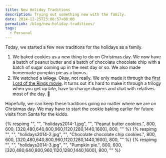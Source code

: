 ```yaml
---
title: New Holiday Traditions
description: Trying out something new with the family.
date: 2014-12-25T23:06:57+00:00
permalink: /blog/new-holiday-traditions/
tags:
  - Personal
---
```


Today, we started a few new traditions for the holidays as a family.

  1. We baked cookies as a new thing to do on Christmas day. We now have a batch of peanut butter and a batch of chocolate chocolate chip with a batch of sugar coming up in the next day or so. We also made homemade pumpkin pie as a bonus.
  2. We watched a <del>trilogy</del>. Okay, not really. We only made it through the [first Lord of the Rings movie](http://en.wikipedia.org/wiki/The_Lord_of_the_Rings:_The_Fellowship_of_the_Ring). It turns out it's hard to make it through a trilogy when you get up late, have to change diapers and chat with relatives most of the day. 🙂

Hopefully, we can keep these traditions going no matter where we are on Christmas day. We may have to start the cookie baking earlier for future visits from Santa for the kiddo.

<div class="reel">
  {% respimg "", "", "holidays2014-1.jpg", "", "Peanut butter cookies.", 800, 600, [320,480,640,800,960,1120,1280,1440,1600], 800, "" %}
  {% respimg "", "", "holidays2014-2.jpg", "", "Chocolate chocolate chip cookies.", 800, 600, [320,480,640,800,960,1120,1280,1440,1600], 800, "" %}
  {% respimg "", "", "holidays2014-3.jpg", "", "Pumpkin pie.", 800, 600, [320,480,640,800,960,1120,1280,1440,1600], 800, "" %}
</div>